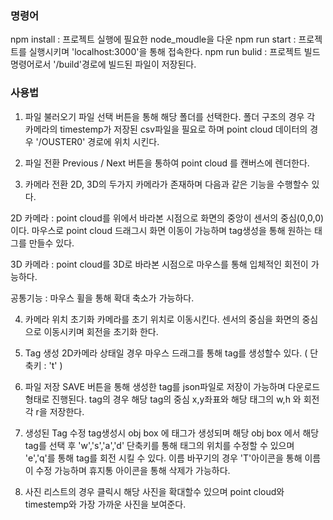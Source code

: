 ### 명령어
npm install : 프로젝트 실행에 필요한 node_moudle을 다운
npm run start : 프로젝트를 실행시키며 'localhost:3000'을 통해 접속한다.
npm run bulid : 프로젝트 빌드 명령어로서 '/build'경로에 빌드된 파일이 저장된다. 

### 사용법

1. 파일 불러오기
파일 선택 버튼을 통해 해당 폴더를 선택한다. 폴더 구조의 경우 각 카메라의 timestemp가 저장된 csv파일을 필요로 하며 point cloud 데이터의 경우 '/OUSTER0' 경로에 위치 시킨다.

2. 파일 전환 
Previous / Next 버튼을 통하여 point cloud 를 캔버스에 렌더한다.

3. 카메라 전환 
2D, 3D의 두가지 카메라가 존재하며 다음과 같은 기능을 수행할수 있다.

2D 카메라 : point cloud를 위에서 바라본 시점으로 화면의 중앙이 센서의 중심(0,0,0)이다. 마우스로 point cloud 드래그시 화면 이동이 가능하며 tag생성을 통해 원하는 태그를 만들수 있다.

3D 카메라 : point cloud를 3D로 바라본 시점으로 마우스를 통해 입체적인 회전이 가능하다.

공통기능 : 마우스 휠을 통해 확대 축소가 가능하다.

4. 카메라 위치 초기화
카메라를 초기 위치로 이동시킨다. 센서의 중심을 화면의 중심으로 이동시키며 회전을 초기화 한다.

5. Tag 생성
2D카메라 상태일 경우 마우스 드래그를 통해 tag를 생성할수 있다. ( 단축키 : 't' )

6. 파일 저장
SAVE 버튼을 통해 생성한 tag를 json파일로 저장이 가능하며 다운로드 형태로 진행된다. tag의 경우 해당 tag의 중심 x,y좌표와 해당 태그의 w,h 와 회전각 r을 저장한다.

7. 생성된 Tag 수정
tag생성시 obj box 에 태그가 생성되며 해당 obj box 에서 해당 tag를 선택 후 'w','s','a','d' 단축키를 통해 태그의 위치를 수정할 수 있으며 'e','q'를 통해 tag를 회전 시킬 수 있다.
이름 바꾸기의 경우 'T'아이콘을 통해 이름이 수정 가능하며 휴지통 아이콘을 통해 삭제가 가능하다.

8. 사진 리스트의 경우 클릭시 해당 사진을 확대할수 있으며 point cloud와 timestemp와 가장 가까운 사진을 보여준다.
